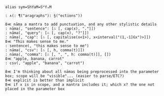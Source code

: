 `alias sym=ShYaM=SᴴYₐM`

	: ∧(: ¶("aragraphs"): §("ections"))

	8≪ nāma a mantra to add punctuation, and any other stylistic details
	: nāma(, "sentence": [∴ [, cap(x), "."]])
	: nāma(, "query": [∴ [, cap(x), "?"]])
	: nāma(, "cap": [∴ [, capitalise(x<1>), x<interval("(1,-1]∈x")>]])
	8≪ "This makes sense to me."
	: sentence(, "this makes sense to me")
	: nāma(, "csv": [∴ [, h, comma(t)]])
	: nāma(, "comma": [∴ [, ", ", h: comma(t)]], [])
	8≪ "apple, banana, carrot"
	: csv(, "apple", "banana", "carrot")
	
	8≪ I'm thinking about all nāmas being preprocessed into the parameter box; scope will be "visible"... (easier to parse/ETC?)
	8≪ explicit is better than implicit
	8≪ if x is in scope, and a mantra includes it; which x? the one not placed in the parameter box
